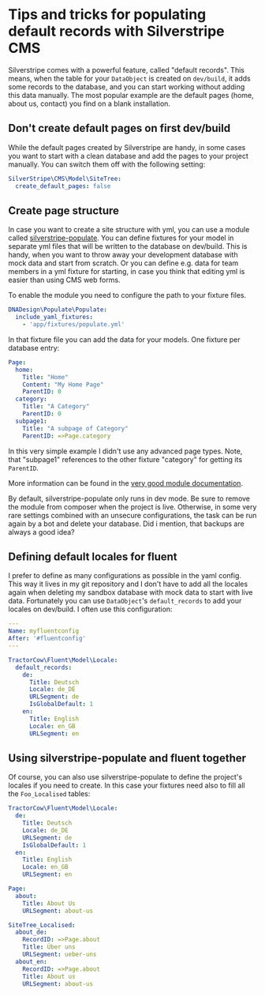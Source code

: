# Tips and tricks for populating default records with Silverstripe CMS

Silverstripe comes with a powerful feature, called "default records". This means, when the table for your `DataObject` is created on `dev/build`, it adds some records to the database, and you can start working without adding this data manually. The most popular example are the default pages (home, about us, contact) you find on a blank installation.

## Don't create default pages on first dev/build

While the default pages created by Silverstripe are handy, in some cases you want to start with a clean database and add the pages to your project manually. You can switch them off with the following setting:

```yaml
SilverStripe\CMS\Model\SiteTree:
  create_default_pages: false
```

## Create page structure

In case you want to create a site structure with yml, you can use a module called [silverstripe-populate](https://github.com/silverstripe/silverstripe-populate). You can define fixtures for your model in separate yml files that will be written to the database on dev/build. This is handy, when you want to throw away your development database with mock data and start from scratch. Or you can define e.g. data for team members in a yml fixture for starting, in case you think that editing yml is easier than using CMS web forms.

To enable the module you need to configure the path to your fixture files.

```yaml
DNADesign\Populate\Populate:
  include_yaml_fixtures:
    - 'app/fixtures/populate.yml'
```

In that fixture file you can add the data for your models. One fixture per database entry:

```yaml
Page:
  home:
    Title: "Home"
    Content: "My Home Page"
    ParentID: 0
  category:
    Title: "A Category"
    ParentID: 0
  subpage1:
    Title: "A subpage of Category"
    ParentID: =>Page.category
```

In this very simple example I didn't use any advanced page types. Note, that "subpage1" references to the other fixture "category" for getting its `ParentID`.

More information can be found in the [very good module documentation](https://github.com/silverstripe/silverstripe-populate#readme). 

By default, silverstripe-populate only runs in dev mode. Be sure to remove the module from composer when the project is live. Otherwise, in some very rare settings combined with an unsecure configurations, the task can be run again by a bot and delete your database. Did i mention, that backups are always a good idea?

## Defining default locales for fluent

I prefer to define as many configurations as possible in the yaml config. This way it lives in my git repository and I don't have to add all the locales again when deleting my sandbox database with mock data to start with live data. Fortunately you can use `DataObject`'s `default_records` to add your locales on dev/build. I often use this configuration:

```yaml
---
Name: myfluentconfig
After: '#fluentconfig'
---

TractorCow\Fluent\Model\Locale:
  default_records:
    de:
      Title: Deutsch
      Locale: de_DE
      URLSegment: de
      IsGlobalDefault: 1
    en:
      Title: English
      Locale: en_GB
      URLSegment: en
```

## Using silverstripe-populate and fluent together

Of course, you can also use silverstripe-populate to define the project's locales if you need to create. In this case your fixtures need also to fill all the `Foo_Localised` tables:

```yaml
TractorCow\Fluent\Model\Locale:
  de:
    Title: Deutsch
    Locale: de_DE
    URLSegment: de
    IsGlobalDefault: 1
  en:
    Title: English
    Locale: en_GB
    URLSegment: en

Page:
  about:
    Title: About Us
    URLSegment: about-us

SiteTree_Localised:
  about_de:
    RecordID: =>Page.about
    Title: Über uns
    URLSegment: ueber-uns
  about_en:
    RecordID: =>Page.about
    Title: About us
    URLSegment: about-us
```

